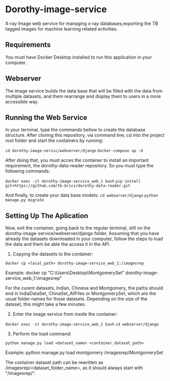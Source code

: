 # Dorothy-image-service
X-ray Image web service for managing x-ray databases,exporting the TB tagged images for machine learning related activities.

## Requirements
 You must have Docker Desktop installed to run this application in your computer.

## Webserver
The image service builds the data base  that will be filled with the data from multiple datasets, and them rearrange and display them to users in a more accessible way.

## Running the Web Service
In your terminal, type the commands bellow to create the database structure. After cloning this repository, via command line, cd into the project root folder and start the containers by running:

``` cd dorothy-image-servic/webserver/django ```
     ```docker-compose up -d```

After doing that, you must acces the container to install an important requirement, the dorothy-data-reader repository. So you must type the following commands:

```docker exec -it dorothy-image-service_web_1 bash```
```pip install git+https://github.com/tb-brics/dorothy-data-reader.git```

And finally, to create your data base models:
```cd webserver/django```
```python manage.py migrate```

## Setting Up The Aplication
Now, exit the container, going back to the regular terminal, still on the dorothy-image-service/webserver/django folder.
Assuming that you have already the datasets downloaded in your computer, follow the steps to load the data and them be able the access it in the API.

1. Copying the datasets to the container:

```docker cp <local_path> dorothy-image-service_web_1:/imagesrep```

Example: docker cp "C:\Users\Desktop\MontgomerySet\" dorothy-image-service_web_1:\imagesrep"

For the curent datasets, Indian, Chinese and Montgomery, the paths should end in IndiaDataSet, ChinaSet_AllFiles or MontgomerySet, which are the usual folder names for those datasets. Depending on the size of the dataset, this might take a few minutes.

2. Enter the image service from inside the container:

```docker exec -it dorothy-image-service_web_1 bash```
```cd webserver/django```

3. Perform the load command:

```python manage.py load <dataset_name> <container_dataset_path>```

Example: python manage.py load montgomery /imagesrep/MontgomerySet

The container dataset path can be rewritten as /imagesrep/<dataset_folder_name>, as it should always start with "/imagesrep/".
